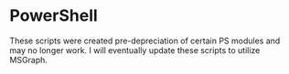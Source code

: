 # PowerShell
These scripts were created pre-depreciation of certain PS modules and may no longer work. I will eventually update these scripts to utilize MSGraph. 
